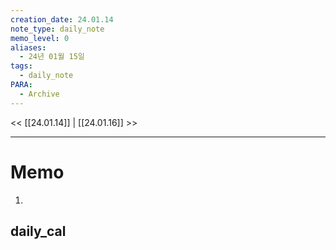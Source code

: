 ```yaml
---
creation_date: 24.01.14
note_type: daily_note
memo_level: 0
aliases:
  - 24년 01월 15일
tags:
  - daily_note
PARA:
  - Archive
---
```


<< [[24.01.14]] | [[24.01.16]] >>

---
# Memo
1.  

## daily_cal
